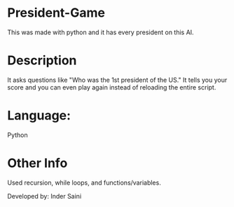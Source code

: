 # President-Game
This was made with python and it has every president on this AI. 

# Description
It asks questions like "Who was the 1st president of the US."
It tells you your score and you can even play again instead of reloading the entire script.

# Language:
Python
# Other Info
Used recursion, while loops, and functions/variables.

Developed by: Inder Saini
